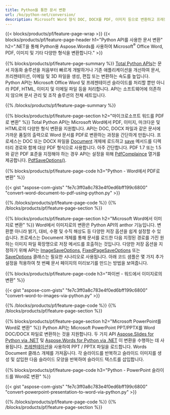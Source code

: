 ```yaml
---
title: Python을 통한 문서 변환 
url: /ko/python-net/conversion/
description: Microsoft Word 형식 DOC, DOCX를 PDF, 이미지 등으로 변환하고 프레젠테이션 슬라이드, 이메일 메시지 및 3D 이미지를 Python 코드 몇 줄로 변환합니다.
---
```


{{< blocks/products/pf/feature-page-wrap >}}
{{< blocks/products/pf/feature-page-header h1="Python API를 사용한 문서 변환" h2=".NET을 통해 Python용 Aspose.Words를 사용하여 Microsoft<sup>&reg;</sup> Office Word, PDF, 이미지 및 기타 다양한 형식을 변환합니다." >}}

{{% blocks/products/pf/feature-page-summary %}}
[Total Python APIs](https://products.aspose.com/total/python-net/)는 문서 자동화 솔루션을 처음부터 빠르게 개발하거나 기존 애플리케이션을 개선하여 문서, 프리젠테이션, 이메일 및 3D 파일을 생성, 편집 또는 변환하는 속도를 높입니다. Python API는 Microsoft Office Word 및 프레젠테이션 슬라이드를 처리할 뿐만 아니라 PDF, HTML, 이미지 및 이메일 파일 등을 처리합니다. API는 소프트웨어에 의존하지 않으며 문서 관리 및 조작 솔루션의 전체 세트입니다.

{{% /blocks/products/pf/feature-page-summary  %}}

{{% blocks/products/pf/feature-page-section  h2="마이크로소프트 워드를 PDF로 변환" %}}
Total Python API는 Microsoft Word에서 PDF, 이미지, 마크다운 및 HTML로의 다양한 형식 변환을 지원합니다. API는 DOC, DOCX 파일과 같은 문서에 가까운 품질의 출력으로 Word 문서를 PDF로 변환하는 과정을 간단하게 만듭니다. 프로세스는 DOC 또는 DOCX 파일을 [Document](https://reference.aspose.com/words/python-net/aspose.words/document/) 개체에 로드하고 [save](https://reference.aspose.com/words/python-net/aspose.words/document/save/) 메서드를 디렉터리 경로와 함께 대상 PDF 형식으로 사용합니다. 아주 간단합니다. PDF 1.7 또는 1.5와 같은 PDF 표준을 지정해야 하는 경우 API는 설정을 위해 [PdfComplaince](https://reference.aspose.com/words/python-net/aspose.words.saving/pdfcompliance/) 열거를 제공합니다. [PdfSaveOptions()](https://reference.aspose.com/words/python-net/aspose.words.saving/pdfsaveoptions/). 

{{% blocks/products/pf/feature-page-code h3="Python - Word에서 PDF로 변환" %}}

{{< gist "aspose-com-gists" "fe7c3ff0a8c783e4f0ed6bff199c6800" "convert-word-document-to-pdf-using-python.py" >}}

{{% /blocks/products/pf/feature-page-code  %}}
{{% /blocks/products/pf/feature-page-section %}}

{{% blocks/products/pf/feature-page-section  h2="Microsoft Word에서 이미지로 변환" %}}
Word에서 이미지로의 변환은 Python API의 anthor 기능입니다. 변환뿐 아니라 밝기, 대비, 수평 및 수직 해상도 등 다양한 저장 옵션을 쉽게 설정할 수 있습니다. 프로세스는 Document 개체를 통해 문서를 로드한 다음 지정된 경로를 가진 원하는 이미지 파일 확장명으로 저장 메서드를 호출하는 것입니다. 다양한 저장 옵션을 지정하기 위해 API는 [ImageSaveOptions](https://reference.aspose.com/words/python-net/aspose.words.saving/imagesaveoptions/), [FixedPageSaveOptions](https://reference.aspose.com/words/python-net/aspose.words.saving/fixedpagesaveoptions/) 또는 [SaveOptions](https://reference.aspose.com/words/python-net/aspose.words.saving/saveoptions/) 클래스는 필요한 시나리오로 사용됩니다. 아래 코드 샘플은 몇 가지 추가 설정을 적용하여 첫 번째 문서 페이지의 미리보기를 만드는 방법을 보여줍니다.

{{% blocks/products/pf/feature-page-code h3="파이썬 - 워드에서 이미지로의 변환" %}}

{{< gist "aspose-com-gists" "fe7c3ff0a8c783e4f0ed6bff199c6800" "convert-word-to-images-via-python.py" >}}

{{% /blocks/products/pf/feature-page-code  %}}
{{% /blocks/products/pf/feature-page-section %}}

{{% blocks/products/pf/feature-page-section  h2="Microsoft PowerPoint를 Word로 변환" %}}
Python API는 Microsoft PowerPoint PPT/PPTX를 Word DOC/DOCX 파일로 변환하는 것을 지원합니다. 두 가지 API [Aspose.Slides for Python via .NET](https://products.aspose.com/slides/python-net/) 및 [Aspose.Words for Python via .NET](https://products.aspose.com/words/python-net/) 이 변환을 수행하는 데 사용됩니다. [프레젠테이션](https://reference.aspose.com/slides/python-net/aspose.slides/presentation/)을 사용하여 PPT / PPTX 파일을 로드합니다. Words Document 클래스 개체를 가져옵니다. 각 슬라이드를 반복하고 슬라이드 이미지를 생성 및 삽입한 다음 슬라이드 모양을 반복하여 슬라이드 텍스트를 삽입합니다.

{{% blocks/products/pf/feature-page-code h3="Python - PowerPoint 슬라이드를 Word로 변환" %}}

{{< gist "aspose-com-gists" "fe7c3ff0a8c783e4f0ed6bff199c6800" "convert-powerpoint-presentation-to-word-via-python.py" >}}


{{% /blocks/products/pf/feature-page-code  %}}
{{% /blocks/products/pf/feature-page-section %}}